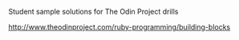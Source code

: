 Student sample solutions for The Odin Project drills

http://www.theodinproject.com/ruby-programming/building-blocks